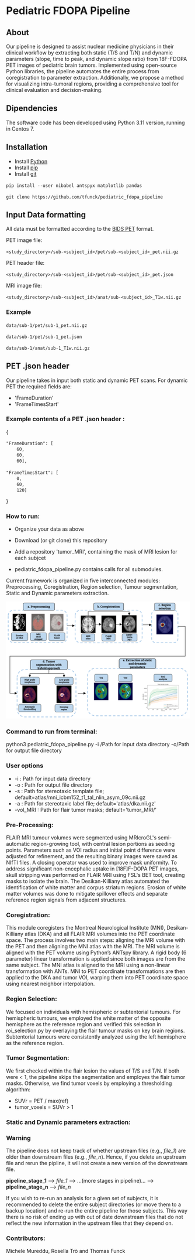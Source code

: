 # Pediatric FDOPA Pipeline

## About

Our pipeline is designed to assist nuclear medicine physicians in their clinical workflow by extracting both static (T/S and T/N) and dynamic parameters (slope, time to peak, and dynamic slope ratio) from 18F-FDOPA PET images of pediatric brain tumors. Implemented using open-source Python libraries, the pipeline automates the entire process from coregistration to parameter extraction. Additionally, we propose a method for visualizing intra-tumoral regions, providing a comprehensive tool for clinical evaluation and decision-making.
## Dipendencies 
The software code has been developed using Python 3.11 version, running in Centos 7.
## Installation
* Install [Python](https://www.python.org/downloads/)
* Install [pip](https://pip.pypa.io/en/stable/installation/)
* Install [git](https://git-scm.com/book/en/v2/Getting-Started-Installing-Git)

`pip install --user nibabel antspyx matplotlib pandas` 

`git clone https://github.com/tfunck/pediatric_fdopa_pipeline`

## Input Data formatting

All data must be formatted according to the [BIDS PET](https://bids-specification.readthedocs.io/en/stable/04-modality-specific-files/09-positron-emission-tomography.html) format.

PET image file:

`<study_directory>/sub-<subject_id>/pet/sub-<subject_id>_pet.nii.gz`

PET header file:

`<study_directory>/sub-<subject_id>/pet/sub-<subject_id>_pet.json`

MRI image file:

`<study_directory>/sub-<subject_id>/anat/sub-<subject_id>_T1w.nii.gz`

### Example
`data/sub-1/pet/sub-1_pet.nii.gz`

`data/sub-1/pet/sub-1_pet.json`

`data/sub-1/anat/sub-1_T1w.nii.gz`

## PET .json header
Our pipeline takes in input both static and dynamic PET scans. For dynamic PET the required fields are:

* 'FrameDuration'
* 'FrameTimesStart'

### Example contents of a PET .json header :

{

	"FrameDuration": [
		60,
		60,
		60],
		
	"FrameTimesStart": [
		0,
		60,
		120]

}

### How to run:
* Organize your data as above
  
* Download (or git clone) this repository
  
* Add a repository 'tumor_MRI', containing the mask of MRI lesion for each subjcet
  
* pediatric_fdopa_pipeline.py contains calls for all submodules.

Current framework is organized in five interconnected modules: Preprocessing, Coregistration, Region selection, Tumour segmentation, Static and Dynamic parameters extraction.
<div style="text-align: center;">
<img src="Pipeline_structure.png" alt="Pipeline Diagram"/>
</div>

### Command to run from terminal: 
python3 pediatric_fdopa_pipeline.py -i /Path for input data directory -o/Path for output file directory

### User options

* -i : Path for input data directory
* -o : Path for output file directory
* -s : Path for stereotaxic template file; default=atlas/mni_icbm152_t1_tal_nlin_asym_09c.nii.gz
* -a : Path for stereotaxic label file; default='atlas/dka.nii.gz'
* -vol_MRI : Path for flair tumor masks; default='tumor_MRI/'

### Pre-Processing:
FLAIR MRI tumour volumes were segmented using MRIcroGL's semi-automatic region-growing tool, with central lesion portions as seeding points. Parameters such as VOI radius and initial point difference were adjusted for refinement, and the resulting binary images were saved as NIfTI files. A closing operator was used to improve mask uniformity.
To address significant non-encephalic uptake in [18F]F-DOPA PET images, skull stripping was performed on FLAIR MRI using FSL's BET tool, creating masks to isolate the brain.
The Desikan-Killiany atlas automated the identification of white matter and corpus striatum regions. Erosion of white matter volumes was done to mitigate spillover effects and separate reference region signals from adjacent structures.
### Coregistration:
This module coregisters the Montreal Neurological Institute (MNI), Desikan-Killiany atlas (DKA) and all FLAIR MRI volumes into the PET coordinate space. The process involves two main steps: aligning the MRI volume with the PET and then aligning the MNI atlas with the MRI.
The MRI volume is aligned with the PET volume using Python’s ANTspy library.
A rigid body (6 parameter) linear transformation is applied since both images are from the same subject.
The MNI atlas is aligned to the MRI using a non-linear transformation with ANTs.
MNI to PET coordinate transformations are then applied to the DKA and tumor VOI, warping them into PET coordinate space using nearest neighbor interpolation.
### Region Selection:
We focused on individuals with hemispheric or subtentorial tumours. For hemispheric tumours, we employed the white matter of the opposite hemisphere as the reference region and verified this selection in roi_selection.py by overlaying the flair tumour masks on key brain regions. Subtentorial tumours were consistently analyzed using the left hemisphere as the reference region.
### Tumor Segmentation:
We first checked within the flair lesion the values of T/S and T/N. If both were < 1, the pipeline skips the segmentation and employes the flair tumor masks. Otherwise, we find tumor voxels by employing a thresholding algorithm:
* SUVr = PET / max(ref)
* tumor_voxels = SUVr > 1
### Static and Dynamic parameters extraction:

### Warning

The pipeline does not keep track of whether upstream files (e.g., *file_1*) are older than downstream files (e.g., *file_n*). Hence, if you delete an upstream file and rerun the pipline, it will not create a new version of the downstream file.

**pipeline_stage_1** --> *file_1* --> ...(more stages in pipeline)... --> **pipeline_stage_n** --> *file_n*

If you wish to re-run an analysis for a given set of subjects, it is recommended to delete the entire subject directories (or move them to a backup location) and re-run the entire pipeline for those subjects. This way there is no risk of ending up with out of date downstream files that do not reflect the new information in the upstream files that they depend on.
### Contributors: 
Michele Mureddu, Rosella Trò and Thomas Funck
